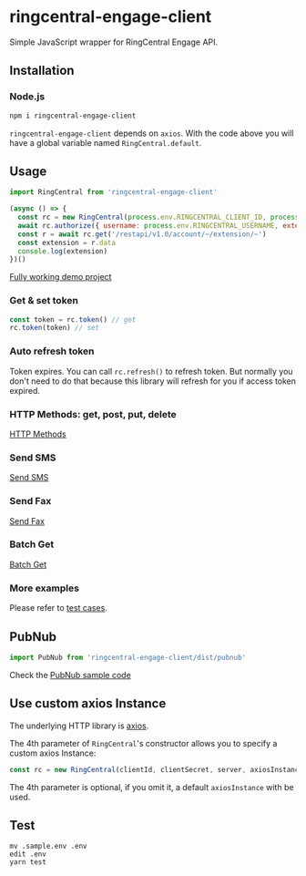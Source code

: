 # ringcentral-engage-client

Simple JavaScript wrapper for RingCentral Engage API.

## Installation

### Node.js

```bash
npm i ringcentral-engage-client
```

`ringcentral-engage-client` depends on `axios`. With the code above you will have a global variable named `RingCentral.default`.


## Usage

```js
import RingCentral from 'ringcentral-engage-client'

(async () => {
  const rc = new RingCentral(process.env.RINGCENTRAL_CLIENT_ID, process.env.RINGCENTRAL_CLIENT_SECRET, process.env.RINGCENTRAL_SERVER_URL)
  await rc.authorize({ username: process.env.RINGCENTRAL_USERNAME, extension: process.env.RINGCENTRAL_EXTENSION, password: process.env.RINGCENTRAL_PASSWORD })
  const r = await rc.get('/restapi/v1.0/account/~/extension/~')
  const extension = r.data
  console.log(extension)
})()
```

[Fully working demo project](https://github.com/zxdong262/ringcentral-engage-client-js-demo)


### Get & set token

```js
const token = rc.token() // get
rc.token(token) // set
```


### Auto refresh token

Token expires. You can call `rc.refresh()` to refresh token. But normally you don't need to do that because this library will refresh for you if access token expired.


### HTTP Methods: get, post, put, delete

[HTTP Methods](/test/ringcentral.spec.js)


### Send SMS

[Send SMS](/test/sms.spec.js)


### Send Fax

[Send Fax](/test/fax.spec.js)


### Batch Get

[Batch Get](/test/batch_get.spec.js)


### More examples

Please refer to [test cases](/test).


## PubNub

```js
import PubNub from 'ringcentral-engage-client/dist/pubnub'
```

Check the [PubNub sample code](./test/pubnub.spec.js)


## Use custom axios Instance

The underlying HTTP library is [axios](https://github.com/axios/axios).

The 4th parameter of `RingCentral`'s constructor allows you to specify a custom axios Instance:

```js
const rc = new RingCentral(clientId, clientSecret, server, axiosInstance)
```

The 4th parameter is optional, if you omit it, a default `axiosInstance` with be used.


## Test

```
mv .sample.env .env
edit .env
yarn test
```

